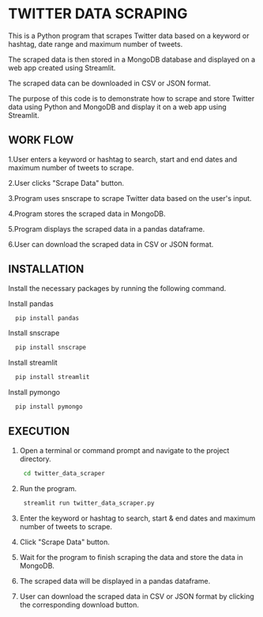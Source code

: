 # TWITTER DATA SCRAPING

This is a Python program that scrapes Twitter data based on a keyword or hashtag, date range and maximum number of tweets. 

The scraped data is then stored in a MongoDB database and displayed on a web app created using Streamlit. 

The scraped data can be downloaded in CSV or JSON format. 

The purpose of this code is to demonstrate how to scrape and store Twitter data using Python and MongoDB and display it on a web app using Streamlit.

## WORK FLOW

1.User enters a keyword or hashtag to search, start and end dates and maximum number of tweets to scrape.

2.User clicks "Scrape Data" button.

3.Program uses snscrape to scrape Twitter data based on the user's input.

4.Program stores the scraped data in MongoDB.

5.Program displays the scraped data in a pandas dataframe.

6.User can download the scraped data in CSV or JSON format.

## INSTALLATION

Install the necessary packages by running the following command.

Install pandas
```bash
  pip install pandas
```
Install snscrape
```bash
  pip install snscrape
```
Install streamlit
```bash
  pip install streamlit
```
Install pymongo
```bash
  pip install pymongo
```
    
## EXECUTION


1. Open a terminal or command prompt and navigate to the project directory.
   ```bash
    cd twitter_data_scraper
    ```
2. Run the program.
   ```bash
    streamlit run twitter_data_scraper.py
   ```
3. Enter the keyword or hashtag to search, start & end dates and maximum number of tweets to scrape.

4. Click "Scrape Data" button.

5. Wait for the program to finish scraping the data and store the data in MongoDB.

6. The scraped data will be displayed in a pandas dataframe.

7. User can download the scraped data in CSV or JSON format by clicking the corresponding download button.
